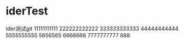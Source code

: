 # iderTest
ider测试git
          11111111111
          222222222222
          333333333333
          44444444444
          5555555555
          5656565
          6666666
          7777777777
          888